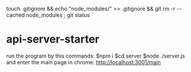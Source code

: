 touch .gitignore && echo "node_modules/" >> .gitignore && git rm -r --cached node_modules ; git status
# api-server-starter

run the program by this commands:
$npm i
$cd server
$node ./server.js
and enter the main page in chrome:
<http://localhost:3001/main>
